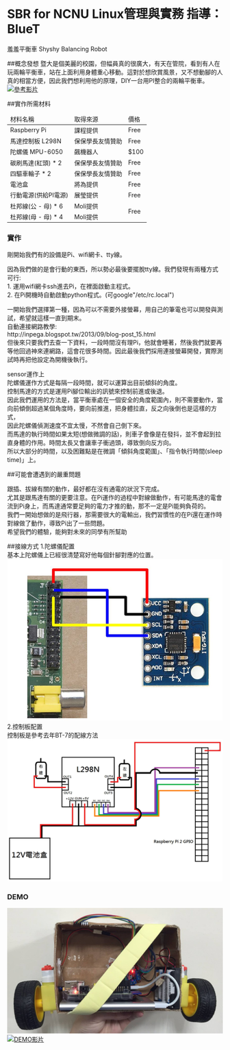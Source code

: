 # SBR for NCNU Linux管理與實務 指導：BlueT 
羞羞平衡車 Shyshy Balancing Robot

##概念發想
暨大是個美麗的校園，但幅員真的很廣大，有天在管院，看到有人在玩兩輪平衡車，站在上面利用身體重心移動。這對於想欣賞風景，又不想動腳的人真的相當方便，因此我們想利用他的原理，DIY一台用PI整合的兩輪平衡車。
[![參考影片](http://i.ytimg.com/vi/YRdBsVTHEG0/0.jpg)](https://www.youtube.com/watch?v=7-mgaIe287M)

##實作所需材料
<table>
	<thead>
		<tr>
			<td>材料名稱</td>
			<td>取得來源</td>
			<td>價格</td>
		</tr>
	</thead>
	<tbody>
		<tr>
			<td>Raspberry Pi</td>
			<td>課程提供</td>
			<td>Free</td>
		</tr>
		<tr>
			<td>馬達控制板 L298N</td>
			<td>保保學長友情贊助</td>
			<td>Free</td>
		</tr>
		<tr>
			<td>陀螺儀 MPU-6050</td>
			<td>飆機器人</td>
			<td>$100</td>
		</tr>
		<tr>
			<td>碳刷馬達(紅頭) * 2</td>
			<td>保保學長友情贊助</td>
			<td>Free</td>
		</tr>
		<tr>
			<td>四驅車輪子 * 2</td>
			<td>保保學長友情贊助</td>
			<td>Free</td>
		</tr>
		<tr>
			<td>電池盒</td>
			<td>將為提供</td>
			<td>Free</td>
		</tr>
		<tr>
			<td>行動電源(供給PI電源)</td>
			<td>展瑩提供</td>
			<td>Free</td>
		</tr>
		<tr>
			<td>杜邦線(公 - 母) * 6</td>
			<td>Moli提供</td>
			<td rowspan="2">Free</td>
		</tr>
		<tr>
			<td>杜邦線(母 - 母) * 4</td>
			<td>Moli提供</td>
		</tr>
	</tbody>
</table>

### 實作
<p>剛開始我們有的設備是Pi、wifi網卡、tty線。</p>

<p>因為我們做的是會行動的東西，所以勢必最後要擺脫tty線。我們發現有兩種方式可行: <br>
1. 運用wifi網卡ssh進去Pi，在裡面啟動主程式。<br>
2. 在Pi開機時自動啟動python程式。(可google"/etc/rc.local")</p>

<p>一開始我們選擇第一種，因為可以不需要外接螢幕，用自己的筆電也可以開發與測試，希望就這樣一直到期末。<br>
自動連接網路教學: <br>
http://inpega.blogspot.tw/2013/09/blog-post_15.html<br>
但後來只要我們去查一下資料，一段時間沒有理Pi，他就會睡著，然後我們就要再等他回過神來連網路，這會花很多時間。因此最後我們採用連接螢幕開發，實際測試時再把他設定為開機後執行。</p>

<p>
sensor運作上<br>
陀螺儀運作方式是每隔一段時間，就可以運算出目前傾斜的角度。<br>
控制馬達的方式是運用Pi腳位輸出的訊號來控制前進或後退。<br>
因此我們運用的方法是，當平衡車處在一個安全的角度範圍內，則不需要動作，當向前傾倒超過某個角度時，要向前推進，把身體拉直，反之向後倒也是這樣的方式，<br>
因此陀螺儀偵測速度不宜太慢，不然會自己倒下來。<br>
而馬達的執行時間如果太短(想做微調的話)，則車子會像是在發抖，並不會起到拉直身體的作用。時間太長又會讓車子衝過頭，導致倒向反方向。<br>
所以大部分的時間，以及困難點是在微調「傾斜角度範圍」、「指令執行時間(sleep time)」上。
</p>

##可能會遭遇到的嚴重問題
<p>跟插、拔線有關的動作，最好都在沒有通電的狀況下完成。<br>
尤其是跟馬達有關的更要注意。在Pi運作的過程中對線做動作，有可能馬達的電會流到Pi身上，而馬達通常要足夠的電力才推的動，那不一定是Pi能夠負荷的。<br>
我們一開始想做的是飛行器，那需要很大的電輸出，我們習慣性的在Pi還在運作時對線做了動作，導致Pi出了一些問題。<br>
希望我們的體驗，能夠對未來的同學有所幫助
</p>

##接線方式
1.陀螺儀配置<br>
基本上陀螺儀上已經很清楚寫好他每個針腳對應的位置。<br>
![陀螺儀](https://github.com/NCNU-OpenSource/PPQ/blob/master/images/mpu-6050.jpg)
2.控制板配置<br>
控制板是參考去年BT-7的配線方法<br>
![控制板](https://github.com/NCNU-OpenSource/PPQ/blob/master/images/motor.jpg)

### DEMO
![Shyshy Balancing Robot](https://github.com/NCNU-OpenSource/PPQ/blob/master/images/finish.jpg)
[![DEMO影片](http://i.ytimg.com/vi/Ki7mhFmQ6sM/0.jpg)](https://www.youtube.com/watch?v=Ki7mhFmQ6sM)
